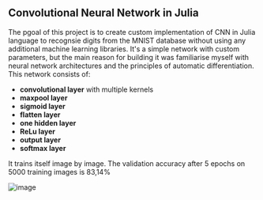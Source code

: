## Convolutional Neural Network in Julia
The pgoal of this project is to create custom implementation of CNN in Julia language to recognsie digits from the MNIST database without using any additional machine learning libraries. 
It's a simple network with custom parameters, but the main reason for building it was familiarise myself with neural network architectures and the principles of automatic differentiation.
This network consists of:
- **convolutional layer** with multiple kernels
- **maxpool layer** 
- **sigmoid layer**
- **flatten layer**
- **one hidden layer**
- **ReLu layer**
- **output layer**
- **softmax layer**

It trains itself image by image. The validation accuracy after 5 epochs on 5000 training images is 83,14%

![image](https://github.com/mateokk/CNN_julia/assets/132949097/97b386f0-37b2-4c88-b72c-314d35b1d1ae)




